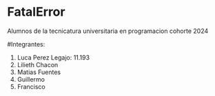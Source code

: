 # FatalError

Alumnos de la tecnicatura universitaria en programacion cohorte 2024

#Integrantes:

1. Luca Perez Legajo: 11.193
2. Lilieth Chacon
3. Matias Fuentes
4. Guillermo
5. Francisco
